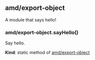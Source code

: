 <a name="module_amd/export-object"></a>
## amd/export-object
A module that says hello!


<a name="BITBUCKET-module:amd/export-object.sayHello"></a>
### amd/export-object.sayHello()
Say hello.

**Kind**: static method of [amd/export-object](#module_amd/export-object)


